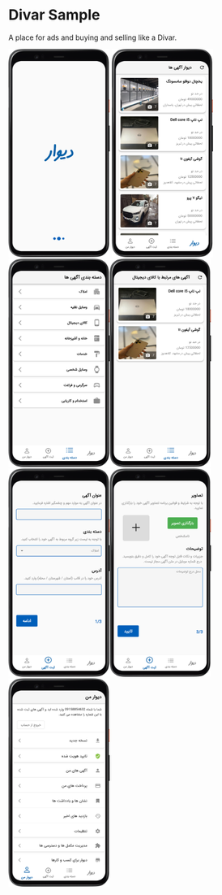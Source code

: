 # Divar Sample
A place for ads and buying and selling like a Divar.
<p align="left"> <img src="https://github.com/sajjadabbasi1383/DivarSample/blob/master/assets/images/Screenshot_1.png" width="200" height="410"/>
<img src="https://github.com/sajjadabbasi1383/DivarSample/blob/master/assets/images/Screenshot_2.png" width="200" height="410"/><img src="https://github.com/sajjadabbasi1383/DivarSample/blob/master/assets/images/Screenshot_3.png" width="200" height="410"/><img src="https://github.com/sajjadabbasi1383/DivarSample/blob/master/assets/images/Screenshot_4.png" width="200" height="410"/><img src="https://github.com/sajjadabbasi1383/DivarSample/blob/master/assets/images/Screenshot_5.png" width="200" height="410"/><img src="https://github.com/sajjadabbasi1383/DivarSample/blob/master/assets/images/Screenshot_6.png" width="200" height="410"/><img src="https://github.com/sajjadabbasi1383/DivarSample/blob/master/assets/images/Screenshot_7.png" width="200" height="410"/>
